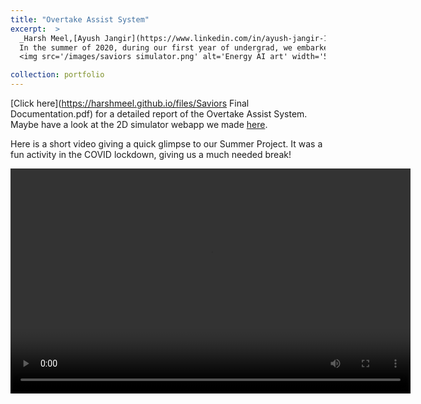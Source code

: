 ```yaml
---
title: "Overtake Assist System"
excerpt:  >
  _Harsh Meel,[Ayush Jangir](https://www.linkedin.com/in/ayush-jangir-183294194/),[Paarth Jain](https://www.linkedin.com/in/paarth-jain-950806190), Sabhya Sanchi-Institute Technical Summer Project_ <br/>
  In the summer of 2020, during our first year of undergrad, we embarked on a project to enhance road safety.Our objective was to counter the prevalent issue of accidents arising from ill-timed overtaking maneuvers.We conceived a driver-assist system tailored to address this concern. The project's success was underscored by a special mention from the Institute Technical Council at IIT Bombay.<br/>  
  <img src='/images/saviors simulator.png' alt='Energy AI art' width='500px'>

collection: portfolio
---
```

[Click here](https://harshmeel.github.io/files/Saviors Final Documentation.pdf) for a detailed report of the Overtake Assist System. Maybe have a look at the 2D simulator webapp we made [here](https://099ayush.github.io/Saviors_ITSP2020/).

Here is a short video giving a quick glimpse to our Summer Project. It was a fun activity in the COVID lockdown, giving us a much needed break!

<video width="640" height="360" controls>
  <source src="/files/project_video_team.mp4" type="video/mp4">
  Your browser does not support the video tag.
</video>